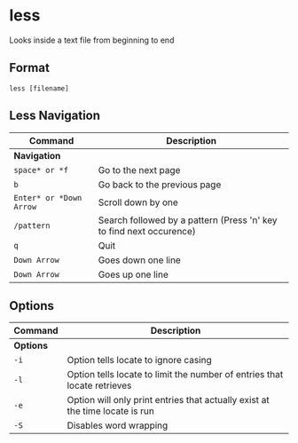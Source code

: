# less

Looks inside a text file from beginning to end

## Format

`less [filename]`

## Less Navigation

| **Command**   | **Description**   |
| --------------|-------------------|
| **Navigation** |
| `space* or *f` | Go to the next page |
| `b` | Go back to the previous page |
| `Enter* or *Down Arrow` | Scroll down by one |
| `/pattern` | Search followed by a pattern (Press 'n' key to find next occurence) |
| `q` | Quit |
| `Down Arrow` | Goes down one line |
| `Down Arrow` | Goes up one line |

## Options

| **Command**   | **Description**   |
| --------------|-------------------|
| **Options** |
| `-i` | Option tells locate to ignore casing |
| `-l` | Option tells locate to limit the number of entries that locate retrieves |
| `-e` | Option will only print entries that actually exist at the time locate is run |
| `-S` | Disables word wrapping |